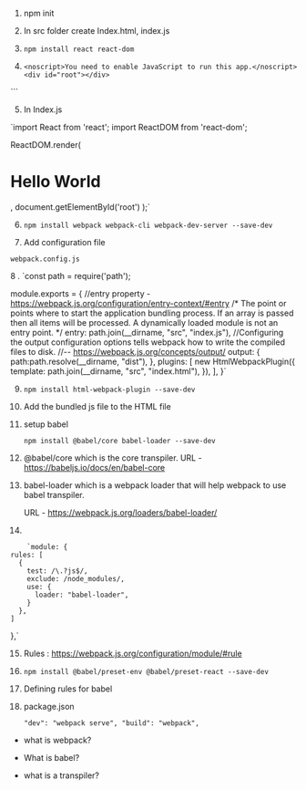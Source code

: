 1. npm init

2. In src folder create Index.html, index.js

3.  `npm install react react-dom`

4.  ```<body>
    <noscript>You need to enable JavaScript to run this app.</noscript>
    <div id="root"></div>
  </body>```

5. In Index.js

 `import React from 'react';
import ReactDOM from 'react-dom';

ReactDOM.render(
    <h1>Hello World</h1>,
  document.getElementById('root')
);`

6. `npm install webpack webpack-cli webpack-dev-server --save-dev`

7.   Add configuration file

    webpack.config.js

8 . `const path = require('path');

module.exports = {
  //entry property - https://webpack.js.org/configuration/entry-context/#entry
  /* The point or points where to start the application bundling process. 
  If an array is passed then all items will be processed.
    A dynamically loaded module is not an entry point. */
  entry: path.join(__dirname, "src", "index.js"),
  //Configuring the output configuration options tells webpack how to write the compiled files to disk.
  //-- https://webpack.js.org/concepts/output/
  output: {
    path:path.resolve(__dirname, "dist"),
  },
  plugins: [
    new HtmlWebpackPlugin({
      template: path.join(__dirname, "src", "index.html"),
    }),
  ],
}`

9. `npm install html-webpack-plugin --save-dev`

10. Add the bundled js file to the HTML file

11. setup babel

    `npm install @babel/core babel-loader --save-dev`

12.  @babel/core  which is the core transpiler. URL - https://babeljs.io/docs/en/babel-core

13.  babel-loader which is a webpack loader that will help webpack to use babel transpiler. 

        URL - https://webpack.js.org/loaders/babel-loader/

14.  

        `module: {
    rules: [
      {
        test: /\.?js$/,
        exclude: /node_modules/,
        use: {
          loader: "babel-loader",
        }
      },
    ]
  },`

 15. Rules : https://webpack.js.org/configuration/module/#rule

 16.  `npm install @babel/preset-env @babel/preset-react --save-dev`

 17.  Defining rules for babel

 18.  package.json 

        `"dev": "webpack serve",
  "build": "webpack",`

- what is webpack?

- What is babel?

- what is a transpiler?

